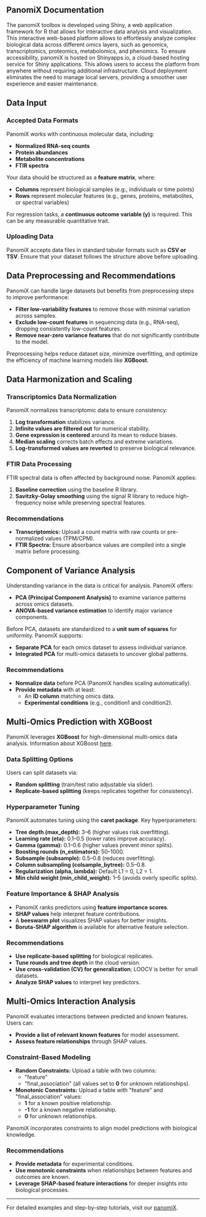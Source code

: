 ## PanomiX Documentation
The panomiX toolbox is developed using Shiny, a web application framework for R that allows for interactive data analysis and visualization. This interactive web-based platform allows to effortlessly analyze complex biological data across different omics layers, such as genomics, transcriptomics, proteomics, metabolomics, and phenomics.
To ensure accessibility, panomiX is hosted on Shinyapps.io, a cloud-based hosting service for Shiny applications. This allows users to access the platform from anywhere without requiring additional infrastructure. Cloud deployment eliminates the need to manage local servers, providing a smoother user experience and easier maintenance.

## Data Input

### Accepted Data Formats
PanomiX works with continuous molecular data, including:
- **Normalized RNA-seq counts**
- **Protein abundances**
- **Metabolite concentrations**
- **FTIR spectra**

Your data should be structured as a **feature matrix**, where:
- **Columns** represent biological samples (e.g., individuals or time points)
- **Rows** represent molecular features (e.g., genes, proteins, metabolites, or spectral variables)

For regression tasks, a **continuous outcome variable (y)** is required. This can be any measurable quantitative trait.

### Uploading Data
PanomiX accepts data files in standard tabular formats such as **CSV or TSV**. Ensure that your dataset follows the structure above before uploading.

## Data Preprocessing and Recommendations
PanomiX can handle large datasets but benefits from preprocessing steps to improve performance:
- **Filter low-variability features** to remove those with minimal variation across samples.
- **Exclude low-count features** in sequencing data (e.g., RNA-seq), dropping consistently low-count features.
- **Remove near-zero variance features** that do not significantly contribute to the model.

Preprocessing helps reduce dataset size, minimize overfitting, and optimize the efficiency of machine learning models like **XGBoost**.

## Data Harmonization and Scaling

### Transcriptomics Data Normalization
PanomiX normalizes transcriptomic data to ensure consistency:
1. **Log transformation** stabilizes variance.
2. **Infinite values are filtered out** for numerical stability.
3. **Gene expression is centered** around its mean to reduce biases.
4. **Median scaling** corrects batch effects and extreme variations.
5. **Log-transformed values are reverted** to preserve biological relevance.

### FTIR Data Processing
FTIR spectral data is often affected by background noise. PanomiX applies:
1. **Baseline correction** using the baseline R library.
2. **Savitzky-Golay smoothing** using the signal R library to reduce high-frequency noise while preserving spectral features.

### Recommendations
- **Transcriptomics:** Upload a count matrix with raw counts or pre-normalized values (TPM/CPM).
- **FTIR Spectra:** Ensure absorbance values are compiled into a single matrix before processing.

## Component of Variance Analysis
Understanding variance in the data is critical for analysis. PanomiX offers:
- **PCA (Principal Component Analysis)** to examine variance patterns across omics datasets.
- **ANOVA-based variance estimation** to identify major variance components.

Before PCA, datasets are standardized to a **unit sum of squares** for uniformity. PanomiX supports:
- **Separate PCA** for each omics dataset to assess individual variance.
- **Integrated PCA** for multi-omics datasets to uncover global patterns.

### Recommendations
- **Normalize data** before PCA (PanomiX handles scaling automatically).
- **Provide metadata** with at least:
  - An **ID column** matching omics data.
  - **Experimental conditions** (e.g., condition1 and condition2).

## Multi-Omics Prediction with XGBoost
PanomiX leverages **XGBoost** for high-dimensional multi-omics data analysis. Information about XGBoost <a href="https://xgboost.readthedocs.io/en/latest//">here</a>.

### Data Splitting Options
Users can split datasets via:
- **Random splitting** (train/test ratio adjustable via slider).
- **Replicate-based splitting** (keeps replicates together for consistency).

### Hyperparameter Tuning
PanomiX automates tuning using the **caret package**. Key hyperparameters:
- **Tree depth (max_depth):** 3–6 (higher values risk overfitting).
- **Learning rate (eta):** 0.1–0.5 (lower rates improve accuracy).
- **Gamma (gamma):** 0.1–0.6 (higher values prevent minor splits).
- **Boosting rounds (n_estimators):** 50–1000.
- **Subsample (subsample):** 0.5–0.8 (reduces overfitting).
- **Column subsampling (colsample_bytree):** 0.5–0.8.
- **Regularization (alpha, lambda):** Default L1 = 0, L2 = 1.
- **Min child weight (min_child_weight):** 1–5 (avoids overly specific splits).

### Feature Importance & SHAP Analysis
- PanomiX ranks predictors using **feature importance scores**.
- **SHAP values** help interpret feature contributions.
- A **beeswarm plot** visualizes SHAP values for better insights.
- **Boruta-SHAP algorithm** is available for alternative feature selection.

### Recommendations
- **Use replicate-based splitting** for biological replicates.
- **Tune rounds and tree depth** in the cloud version.
- **Use cross-validation (CV) for generalization**; LOOCV is better for small datasets.
- **Analyze SHAP values** to interpret key predictors.

## Multi-Omics Interaction Analysis
PanomiX evaluates interactions between predicted and known features. Users can:
- **Provide a list of relevant known features** for model assessment.
- **Assess feature relationships** through SHAP values.

### Constraint-Based Modeling
- **Random Constraints:** Upload a table with two columns:
  - "feature"
  - "final_association" (all values set to **0** for unknown relationships).
- **Monotonic Constraints:** Upload a table with "feature" and "final_association" values:
  - **1** for a known positive relationship.
  - **-1** for a known negative relationship.
  - **0** for unknown relationships.

PanomiX incorporates constraints to align model predictions with biological knowledge.

### Recommendations
- **Provide metadata** for experimental conditions.
- **Use monotonic constraints** when relationships between features and outcomes are known.
- **Leverage SHAP-based feature interactions** for deeper insights into biological processes.

---
For detailed examples and step-by-step tutorials, visit our [panomiX]([https://szymanskilab.shinyapps.io/panomiX/]).


